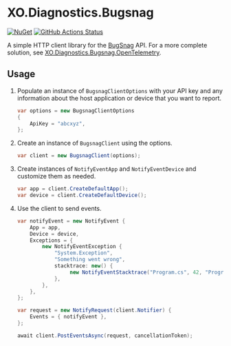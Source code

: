 # XO.Diagnostics.Bugsnag

[![NuGet](https://img.shields.io/nuget/v/XO.Diagnostics.Bugsnag)](https://www.nuget.org/packages/XO.Diagnostics.Bugsnag)
[![GitHub Actions Status](https://img.shields.io/github/actions/workflow/status/xo-energy/XO.Diagnostics/ci.yml?branch=main&logo=github)](https://github.com/xo-energy/XO.Diagnostics/actions/workflows/ci.yml)

A simple HTTP client library for the [BugSnag](https://www.bugsnag.com/) API. For a more complete solution, see [XO.Diagnostics.Bugsnag.OpenTelemetry](../XO.Diagnostics.Bugsnag.OpenTelemetry).

## Usage

1. Populate an instance of `BugsnagClientOptions` with your API key and any information about the host application or device that you want to report.

    ```csharp
    var options = new BugsnagClientOptions
    {
        ApiKey = "abcxyz",
    };
    ```

1. Create an instance of `BugsnagClient` using the options.

    ```csharp
    var client = new BugsnagClient(options);
    ```

1. Create instances of `NotifyEventApp` and `NotifyEventDevice` and customize them as needed.

    ```csharp
    var app = client.CreateDefaultApp();
    var device = client.CreateDefaultDevice();
    ```

1. Use the client to send events.

    ```csharp
    var notifyEvent = new NotifyEvent {
        App = app,
        Device = device,
        Exceptions = {
            new NotifyEventException {
                "System.Exception",
                "Something went wrong",
                stacktrace: new() {
                     new NotifyEventStacktrace("Program.cs", 42, "Program.Main()") { InProject = true },
                },
            },
        },
    };

    var request = new NotifyRequest(client.Notifier) {
        Events = { notifyEvent },
    };

    await client.PostEventsAsync(request, cancellationToken);
    ```
